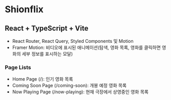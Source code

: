 # Shionflix

## React + TypeScript + Vite

- React Router, React Query, Styled Components 및 Motion
- Framer Motion: 비디오에 표시된 애니메이션(탐색, 영화 목록, 영화를 클릭하면 영화의 세부 정보를 표시하는 모달)

### Page Lists

- Home Page (/): 인기 영화 목록
- Coming Soon Page (/coming-soon): 개봉 예정 영화 목록
- Now Playing Page (/now-playing): 현재 극장에서 상영중인 영화 목록
